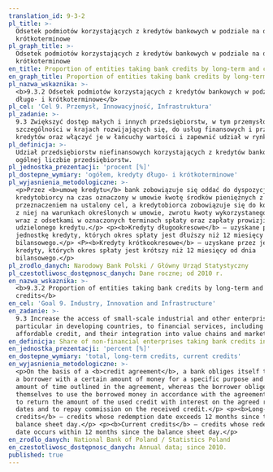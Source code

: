 ```yaml
---
translation_id: 9-3-2
pl_title: >-
  Odsetek podmiotów korzystających z kredytów bankowych w podziale na długo- i
  krótkoterminowe
pl_graph_title: >-
  Odsetek podmiotów korzystających z kredytów bankowych w podziale na długo- i
  krótkoterminowe
en_title: Proportion of entities taking bank credits by long-term and current credits
en_graph_title: Proportion of entities taking bank credits by long-term and current credits
pl_nazwa_wskaznika: >-
  <b>9.3.2 Odsetek podmiotów korzystających z kredytów bankowych w podziale na
  długo- i krótkoterminowe</b>
pl_cel: 'Cel 9. Przemysł, Innowacyjność, Infrastruktura'
pl_zadanie: >-
  9.3 Zwiększyć dostęp małych i innych przedsiębiorstw, w tym przemysłowych, w
  szczególności w krajach rozwijających się, do usług finansowych i przystępnych
  kredytów oraz włączyć je w łańcuchy wartości i zapewnić udział w rynku.
pl_definicja: >-
  Udział przedsiębiorstw niefinansowych korzystających z kredytów bankowych w
  ogólnej liczbie przedsiębiorstw.
pl_jednostka_prezentacji: 'procent [%]'
pl_dostepne_wymiary: 'ogółem, kredyty długo- i krótkoterminowe'
pl_wyjasnienia_metodologiczne: >-
  <p>Przez <b>umowę kredytu</b> bank zobowiązuje się oddać do dyspozycji
  kredytobiorcy na czas oznaczony w umowie kwotę środków pieniężnych z
  przeznaczeniem na ustalony cel, a kredytobiorca zobowiązuje się do korzystania
  z niej na warunkach określonych w umowie, zwrotu kwoty wykorzystanego kredytu
  wraz z odsetkami w oznaczonych terminach spłaty oraz zapłaty prowizji od
  udzielonego kredytu.</p> <p><b>Kredyty długookresowe</b> – uzyskane przez
  jednostkę kredyty, których okres spłaty jest dłuższy niż 12 miesięcy od dnia
  bilansowego.</p> <P><b>Kredyty krótkookresowe</b> – uzyskane przez jednostkę
  kredyty, których okres spłaty jest krótszy niż 12 miesięcy od dnia
  bilansowego.</p>
pl_zrodlo_danych: Narodowy Bank Polski / Główny Urząd Statystyczny
pl_czestotliwosc_dostępnosc_danych: Dane roczne; od 2010 r.
en_nazwa_wskaznika: >-
  <b>9.3.2 Proportion of entities taking bank credits by long-term and current
  credits</b>
en_cel: 'Goal 9. Industry, Innovation and Infrastructure'
en_zadanie: >-
  9.3 Increase the access of small-scale industrial and other enterprises, in
  particular in developing countries, to financial services, including
  affordable credit, and their integration into value chains and markets
en_definicja: Share of non-financial enterprises taking bank credits in total enterprises.
en_jednostka_prezentacji: 'percent [%]'
en_dostepne_wymiary: 'total, long-term credits, current credits'
en_wyjasnienia_metodologiczne: >-
  <p>On the basis of a <b>credit agreement</b>, a bank obliges itself to provide
  a borrower with a certain amount of money for a specific purpose and specified
  amount of time outlined in the agreement, whereas the borrower obliges
  themselves to use the borrowed money in accordance with the agreement terms,
  to return the amount of the used credit with interest on the agreed redemption
  dates and to repay commission on the received credit.</p> <p><b>Long-term
  credits</b> – credits whose redemption date exceeds 12 months since the
  balance sheet day.</p> <p><b>Current credits</b> – credits whose redemption
  date occurs within 12 months since the balance sheet day.</p>
en_zrodlo_danych: National Bank of Poland / Statistics Poland
en_czestotliwosc_dostępnosc_danych: Annual data; since 2010.
published: true
---
```

